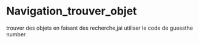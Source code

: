 # Navigation_trouver_objet
trouver des objets en faisant des recherche,jai utiliser le code de guessthe number
